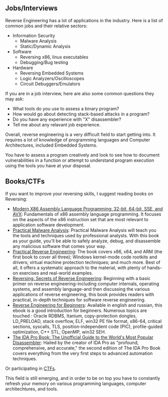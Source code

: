 ## Jobs/Interviews
Reverse Engineering has a lot of applications in the industry. Here is a list of common jobs and their relative sectors:

- Information Security
  - Malware Analysis
  - Static/Dynamic Analysis
- Software
  - Reversing x86, linux executables
  - Debugging/Bug testing
- Hardware
  - Reversing Embedded Systems
  - Logic Analyzers/Oscilloscopes
  - Circuit Debuggers/Emulators

If you are in a job interview, here are also some common questions they may ask:
  - What tools do you use to assess a binary program?
  - How would go about detecting stack-based attacks in a program?
  - Do you have any experience with "X" disassembler?
  - Tell me about any relavant job experience.
  
Overall, reverse engineering is a very difficult field to start getting into. It requires a lot of knowledge of programming languages and Computer Architectures, included Embedded Systems.

You have to assess a program creatively and look to see how to document vulnerabilities in a function or attempt to understand program execution using the tools you have at your disposal.

## Books/CTFs

If you want to improve your reversing skills, I suggest reading books on Reversing:

* [Modern X86 Assembly Language Programming: 32-bit, 64-bit, SSE, and AVX](https://www.amazon.com/Modern-X86-Assembly-Language-Programming/dp/1484200659): Fundamentals of x86 assembly language programming. It focuses on the aspects of the x86 instruction set that are most relevant to application software development.
* [Practical Malware Analysis](https://www.amazon.com/Practical-Malware-Analysis-Hands-Dissecting/dp/1593272901): Practical Malware Analysis will teach you the tools and techniques used by professional analysts. With this book as your guide, you'll be able to safely analyze, debug, and disassemble any malicious software that comes your way.
* [Practical Reverse Engineering](https://www.amazon.com/Practical-Reverse-Engineering-Reversing-Obfuscation/dp/1118787315): The book covers x86, x64, and ARM (the first book to cover all three); Windows kernel-mode code rootkits and drivers; virtual machine protection techniques; and much more. Best of all, it offers a systematic approach to the material, with plenty of hands-on exercises and real-world examples.
* [Reversing: Secrets of Reverse Engineering](https://www.amazon.com/Reversing-Secrets-Engineering-Eldad-Eilam/dp/0764574817): Beginning with a basic primer on reverse engineering-including computer internals, operating systems, and assembly language-and then discussing the various applications of reverse engineering, this book provides readers with practical, in-depth techniques for software reverse engineering.
* [Reverse Engineering for Beginners](https://beginners.re/): Available in english and russian, this ebook is a good introduction for beginners. Numerous topics are touched : Oracle RDBMS, Itanium, copy-protection dongles, LD_PRELOAD, stack overflow, ELF, win32 PE file format, x86-64, critical sections, syscalls, TLS, position-independent code (PIC), profile-guided optimization, C++ STL, OpenMP, win32 SEH.
* [The IDA Pro Book: The Unofficial Guide to the World's Most Popular Disassembler](https://www.amazon.com/IDA-Pro-Book-Unofficial-Disassembler/dp/1593272898): Hailed by the creator of IDA Pro as "profound, comprehensive, and accurate," the second edition of The IDA Pro Book covers everything from the very first steps to advanced automation techniques.

Or participating in [CTFs](https://ctftime.org/). 

This field is still emerging, and in order to be on top you have to constantly refresh your memory on various programming languages, computer architechtures, and tools.



 
